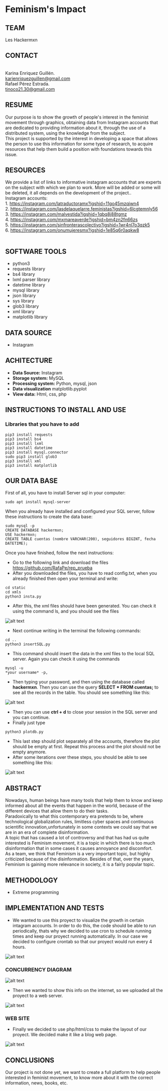 # Feminism's Impact
## **TEAM**
Les Hackermxn
## CONTACT
<br/>Karina Enriquez Guillén.<br/>
karienriquezguillen@gmail.com<br/>
Rafael Pérez Estrada.<br/>
tinoco21.30@gmail.com
## RESUME 
Our purpose is to show the growth of people's interest in the feminist movement through graphics, obtaining data from Instagram accounts that are dedicated to providing information about it, through the use of a distributed system, using the  knowledge from the subject.<br/>
This project is supported by the interest in developing a space that allows the person to use this information for some type of research, to acquire resources that help them build a position with foundations towards this issue. <br/>
## RESOURCES
We provide a list of links to informative instagram accounts that are experts on the subject with which we plan to work. More will be added or some will be deleted, it all depends on the development of the project..
<br/>Instagram accounts:<br/>
	1. https://instagram.com/latraductoramx?igshid=11go45mzqjwn4<br/>
	2. https://instagram.com/lasdelaquelarre.feministas?igshid=6lcgtemnly56<br/>
	3. https://instagram.com/malvestida?igshid=1qbq8j88tgmz<br/>
	4. https://instagram.com/mxmareaverde?igshid=bm4zn2fn66zs<br/>
	5. https://instagram.com/sinfronterascolectivo?igshid=1wr4nl7o3qzk5<br/>
	6. https://instagram.com/onumujeresmx?igshid=1e85q6r0aqkw8<br/>
</br>
## SOFTWARE TOOLS
- python3
- requests library
- bs4 library
- lxml parser library
- datetime library
- mysql library
- json library
- sys library
- glob3 library
- xml library
- matplotlib library

## DATA SOURCE
- Instagram

## ACHITECTURE
- **Data Source:** Instagram
- **Storage system:** MySQL
- **Processing system:** Python, mysql, json
- **Data visualization** matplotlib.pyplot
- **View data:** Html, css, php

## INSTRUCTIONS TO INSTALL AND USE
### Libraries that you have to add
```
pip3 install requests
pip3 install bs4
pip3 install lxml
pip3 install datetime
pip3 install mysql.connector
sudo pip3 install glob3
pip3 install xml
pip3 install matplotlib
```
## OUR DATA BASE
First of all, you have to install Server sql in your computer:
```
sudo apt install mysql-server
```
When you already have installed  and configured your SQL server, follow these instructions to create the data base:
```
sudo mysql -p
CREATE DATABASE hackermxn;
USE hackermxn;
CREATE TABLE cuentas (nombre VARCHAR(200), seguidores BIGINT, fecha DATETIME);
```
Once you have finished, follow the next instructions:
- Go to the following link and download the files 
https://github.com/RafaPe/rep_prueba </br>
- After you downloaded the files, you have to read config.txt, when you already finished then open your terminal and write: 
```
cd static
cd xmls
python3 insta.py
```
- After this, the xml files should have been generated. You can check it using the command ls, and you should see the files 

 ![alt text](https://raw.githubusercontent.com/RafaPe/rep_prueba/master/resources/ter1.PNG)


- Next continue writing in the terminal the following commands: 
```
cd ..
python3 insertSQL.py
```

- This command should insert the data in the xml files to the local SQL server. Again you can check it using the commands 
```
mysql -u 
*your username* -p,
```
- Then typing your password, and then using the database called **hackermxn**. Then you can use the query **SELECT * FROM cuentas;** to see all the records in the table. You should see something like this:

![alt text](https://raw.githubusercontent.com/RafaPe/rep_prueba/master/resources/instaacc.PNG)

- Then you can use **ctrl + d** to close your session in the SQL server and you can continue.
- Finally just type
```
python3 plotdb.py
```
- This last step should plot separately all the accounts, therefore the plot should be empty at first. Repeat this process and the plot should not be empty anymore.  
- After some iterations over these steps, you should be able to see something like this:

![alt text](https://raw.githubusercontent.com/RafaPe/rep_prueba/master/resources/instaccgraph.PNG)
 
 ## ABSTRACT
Nowadays, human beings have many tools that help them to know and keep informed about all the events that happen in the world, because of the different devices that allow them to do their tasks.<br/>
Paradoxically to what this contemporary era pretends to be, where technological globalization rules, limitless cyber spaces and continuous scientific innovation,unfortunately in some contexts we could say that we are in an era of complete disinformation.<br/>
A topic that has caused a lot of controversy and that has had us quite interested is Feminism movement, it is a topic in which there is too much disinformation that in some cases it causes annoyance and discomfort.<br/>
As a team, we think that Feminism is a very important topic, but highly criticized because of the disinformation. Besides of that, over the years, Feminism is gaining more relevance in society, it is a fairly popular topic.
 
 ## METHODOLOGY
 - Extreme programming
 
## IMPLEMENTATION AND TESTS
- We wanted to use this proyect to visualize the growth in certain intagram accounts. In order to do this, the code should be able to run periodically, thats why we decided to use cron to schedule running times and keep our proyect running automatically. In our case we decided to configure crontab so that our proyect would run every 4 hours.

![alt text](https://raw.githubusercontent.com/RafaPe/rep_prueba/master/resources/crontab.PNG)

### CONCURRENCY DIAGRAM
![alt text](https://raw.githubusercontent.com/RafaPe/rep_prueba/master/resources/concurrency.PNG)

- Then we wanted to show this info on the internet, so we uploaded all the proyect to a web server.

![alt text](https://raw.githubusercontent.com/RafaPe/rep_prueba/master/resources/mapadist.PNG)

### WEB SITE
-  Finally we decided to use php/html/css to make the layout of our proyect. We decided make it like a blog web page.

![alt text](https://raw.githubusercontent.com/RafaPe/rep_prueba/master/resources/paginaweb.PNG)

## CONCLUSIONS
Our project is not done yet, we want to create a full platform to help people interested in feminist movement, to know more about it with the correct information, news, books, etc. 


 

